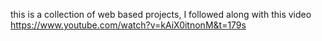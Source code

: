 this is a collection of web based projects, I followed along with this video https://www.youtube.com/watch?v=kAiX0itnonM&t=179s

